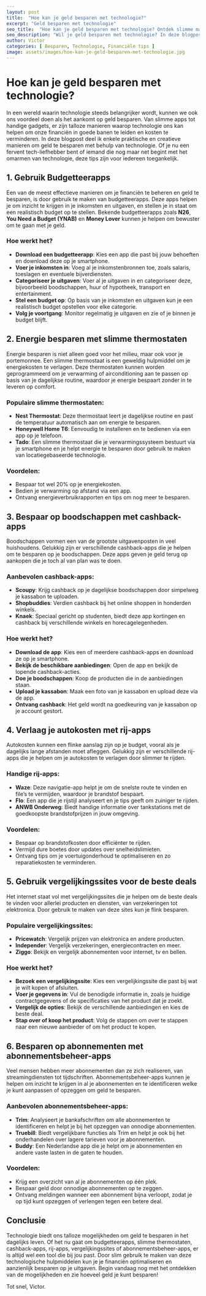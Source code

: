 ```yaml
---
layout: post
title:  "Hoe kan je geld besparen met technologie?"
excerpt: "Geld besparen met technologie"
seo_title:  "Hoe kan je geld besparen met technologie? Ontdek slimme manieren om je financiën te optimaliseren met technische hulpmiddelen."
seo_description: "Wil je geld besparen met technologie? In deze blogpost delen we slimme manieren om je financiën te optimaliseren met behulp van technische hulpmiddelen en apps."
author: Victor
categories: [ Besparen, Technologie, Financiële tips ]
image: assets/images/hoe-kan-je-geld-besparen-met-technologie.jpg
---
```


# Hoe kan je geld besparen met technologie?

In een wereld waarin technologie steeds belangrijker wordt, kunnen we ook ons voordeel doen als het aankomt op geld besparen. Van slimme apps tot handige gadgets, er zijn talloze manieren waarop technologie ons kan helpen om onze financiën in goede banen te leiden en kosten te verminderen. In deze blogpost deel ik enkele praktische en creatieve manieren om geld te besparen met behulp van technologie. Of je nu een fervent tech-liefhebber bent of iemand die nog maar net begint met het omarmen van technologie, deze tips zijn voor iedereen toegankelijk.

## 1. Gebruik Budgetteerapps

Een van de meest effectieve manieren om je financiën te beheren en geld te besparen, is door gebruik te maken van budgetteerapps. Deze apps helpen je om inzicht te krijgen in je inkomsten en uitgaven, en stellen je in staat om een realistisch budget op te stellen. Bekende budgetteerapps zoals **N26**, **You Need a Budget (YNAB)** en **Money Lover** kunnen je helpen om bewuster om te gaan met je geld.

### Hoe werkt het?

- **Download een budgetteerapp**: Kies een app die past bij jouw behoeften en download deze op je smartphone.
- **Voer je inkomsten in**: Voeg al je inkomstenbronnen toe, zoals salaris, toeslagen en eventuele bijverdiensten.
- **Categoriseer je uitgaven**: Voer al je uitgaven in en categoriseer deze, bijvoorbeeld boodschappen, huur of hypotheek, transport en entertainment.
- **Stel een budget op**: Op basis van je inkomsten en uitgaven kun je een realistisch budget opstellen voor elke categorie.
- **Volg je voortgang**: Monitor regelmatig je uitgaven en zie of je binnen je budget blijft.

## 2. Energie besparen met slimme thermostaten

Energie besparen is niet alleen goed voor het milieu, maar ook voor je portemonnee. Een slimme thermostaat is een geweldig hulpmiddel om je energiekosten te verlagen. Deze thermostaten kunnen worden geprogrammeerd om je verwarming of airconditioning aan te passen op basis van je dagelijkse routine, waardoor je energie bespaart zonder in te leveren op comfort.

### Populaire slimme thermostaten:

- **Nest Thermostat**: Deze thermostaat leert je dagelijkse routine en past de temperatuur automatisch aan om energie te besparen.
- **Honeywell Home T6**: Eenvoudig te installeren en te bedienen via een app op je telefoon.
- **Tado**: Een slimme thermostaat die je verwarmingssysteem bestuurt via je smartphone en je helpt energie te besparen door gebruik te maken van locatiegebaseerde technologie.

### Voordelen:

- Bespaar tot wel 20% op je energiekosten.
- Bedien je verwarming op afstand via een app.
- Ontvang energieverbruikrapporten en tips om nog meer te besparen.

## 3. Bespaar op boodschappen met cashback-apps

Boodschappen vormen een van de grootste uitgavenposten in veel huishoudens. Gelukkig zijn er verschillende cashback-apps die je helpen om te besparen op je boodschappen. Deze apps geven je geld terug op aankopen die je toch al van plan was te doen.

### Aanbevolen cashback-apps:

- **Scoupy**: Krijg cashback op je dagelijkse boodschappen door simpelweg je kassabon te uploaden.
- **Shopbuddies**: Verdien cashback bij het online shoppen in honderden winkels.
- **Knaek**: Speciaal gericht op studenten, biedt deze app kortingen en cashback bij verschillende winkels en horecagelegenheden.

### Hoe werkt het?

- **Download de app**: Kies een of meerdere cashback-apps en download ze op je smartphone.
- **Bekijk de beschikbare aanbiedingen**: Open de app en bekijk de lopende cashback-acties.
- **Doe je boodschappen**: Koop de producten die in de aanbiedingen staan.
- **Upload je kassabon**: Maak een foto van je kassabon en upload deze via de app.
- **Ontvang cashback**: Het geld wordt na goedkeuring van je kassabon op je account gestort.

## 4. Verlaag je autokosten met rij-apps

Autokosten kunnen een flinke aanslag zijn op je budget, vooral als je dagelijks lange afstanden moet afleggen. Gelukkig zijn er verschillende rij-apps die je helpen om je autokosten te verlagen door slimmer te rijden.

### Handige rij-apps:

- **Waze**: Deze navigatie-app helpt je om de snelste route te vinden en file’s te vermijden, waardoor je brandstof bespaart.
- **Flo**: Een app die je rijstijl analyseert en je tips geeft om zuiniger te rijden.
- **ANWB Onderweg**: Biedt handige informatie over tankstations met de goedkoopste brandstofprijzen in jouw omgeving.

### Voordelen:

- Bespaar op brandstofkosten door efficiënter te rijden.
- Vermijd dure boetes door updates over snelheidslimieten.
- Ontvang tips om je voertuigonderhoud te optimaliseren en zo reparatiekosten te verminderen.

## 5. Gebruik vergelijkingssites voor de beste deals

Het internet staat vol met vergelijkingssites die je helpen om de beste deals te vinden voor allerlei producten en diensten, van verzekeringen tot elektronica. Door gebruik te maken van deze sites kun je flink besparen.

### Populaire vergelijkingssites:

- **Pricewatch**: Vergelijk prijzen van elektronica en andere producten.
- **Independer**: Vergelijk verzekeringen, energiecontracten en meer.
- **Ziggo**: Bekijk en vergelijk abonnementen voor internet, tv en bellen.

### Hoe werkt het?

- **Bezoek een vergelijkingssite**: Kies een vergelijkingssite die past bij wat je wilt kopen of afsluiten.
- **Voer je gegevens in**: Vul de benodigde informatie in, zoals je huidige contractgegevens of de specificaties van het product dat je zoekt.
- **Vergelijk de opties**: Bekijk de verschillende aanbiedingen en kies de beste deal.
- **Stap over of koop het product**: Volg de stappen om over te stappen naar een nieuwe aanbieder of om het product te kopen.

## 6. Besparen op abonnementen met abonnementsbeheer-apps

Veel mensen hebben meer abonnementen dan ze zich realiseren, van streamingdiensten tot tijdschriften. Abonnementsbeheer-apps kunnen je helpen om inzicht te krijgen in al je abonnementen en te identificeren welke je kunt aanpassen of opzeggen om geld te besparen.

### Aanbevolen abonnementsbeheer-apps:

- **Trim**: Analyseert je bankafschriften om alle abonnementen te identificeren en helpt je bij het opzeggen van onnodige abonnementen.
- **Truebill**: Biedt vergelijkbare functies als Trim en helpt je ook bij het onderhandelen over lagere tarieven voor je abonnementen.
- **Buddy**: Een Nederlandse app die je helpt om je abonnementen en andere vaste lasten in de gaten te houden.

### Voordelen:

- Krijg een overzicht van al je abonnementen op één plek.
- Bespaar geld door onnodige abonnementen op te zeggen.
- Ontvang meldingen wanneer een abonnement bijna verloopt, zodat je op tijd kunt opzeggen of verlengen tegen een betere deal.

## Conclusie

Technologie biedt ons talloze mogelijkheden om geld te besparen in het dagelijks leven. Of het nu gaat om budgetteerapps, slimme thermostaten, cashback-apps, rij-apps, vergelijkingssites of abonnementsbeheer-apps, er is altijd wel een tool die bij jou past. Door slim gebruik te maken van deze technologische hulpmiddelen kun je je financiën optimaliseren en aanzienlijk besparen op je uitgaven. Begin vandaag nog met het ontdekken van de mogelijkheden en zie hoeveel geld je kunt besparen!

Tot snel, Victor.